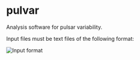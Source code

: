 # pulvar
Analysis software for pulsar variability.

Input files must be text files of the following format:

![Input format](https://github.com/PaulBrook/pulvar/blob/master/input_format.png)
